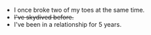 * I once broke two of my toes at the same time.
* ~~I've skydived before.~~
* I've been in a relationship for 5 years.

